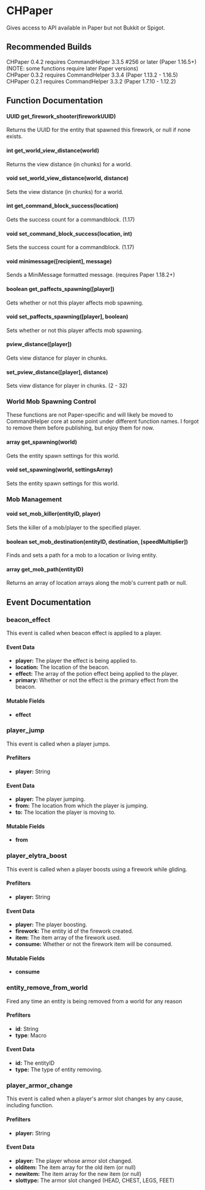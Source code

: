 # CHPaper

Gives access to API available in Paper but not Bukkit or Spigot.

## Recommended Builds

CHPaper 0.4.2 requires CommandHelper 3.3.5 #256 or later (Paper 1.16.5+) (NOTE: some functions require later Paper versions)  
CHPaper 0.3.2 requires CommandHelper 3.3.4 (Paper 1.13.2 - 1.16.5)  
CHPaper 0.2.1 requires CommandHelper 3.3.2 (Paper 1.7.10 - 1.12.2)  

## Function Documentation

#### UUID get_firework_shooter(fireworkUUID)
Returns the UUID for the entity that spawned this firework, or null if none exists.

#### int get_world_view_distance(world)
Returns the view distance (in chunks) for a world.

#### void set_world_view_distance(world, distance)
Sets the view distance (in chunks) for a world.

#### int get_command_block_success(location)
Gets the success count for a commandblock. (1.17)

#### void set_command_block_success(location, int)
Sets the success count for a commandblock. (1.17)

#### void minimessage([recipient], message)
Sends a MiniMessage formatted message. (requires Paper 1.18.2+)

#### boolean get_paffects_spawning([player])
Gets whether or not this player affects mob spawning.

#### void set_paffects_spawning([player], boolean)
Sets whether or not this player affects mob spawning.

#### pview_distance([player])
Gets view distance for player in chunks.

#### set_pview_distance([player], distance)
Sets view distance for player in chunks. (2 - 32)

### World Mob Spawning Control
These functions are not Paper-specific and will likely be moved to CommandHelper core at some point under different function names. I forgot to remove them before publishing, but enjoy them for now.

#### array get_spawning(world)
Gets the entity spawn settings for this world.

#### void set_spawning(world, settingsArray)
Sets the entity spawn settings for this world.

### Mob Management

#### void set_mob_killer(entityID, player)
Sets the killer of a mob/player to the specified player.

#### boolean set_mob_destination(entityID, destination, [speedMultiplier])
Finds and sets a path for a mob to a location or living entity.

#### array get_mob_path(entityID)
Returns an array of location arrays along the mob's current path or null.

## Event Documentation

### beacon_effect

This event is called when beacon effect is applied to a player.

#### Event Data

* **player:** The player the effect is being applied to.
* **location:** The location of the beacon.
* **effect:** The array of the potion effect being applied to the player.
* **primary:** Whether or not the effect is the primary effect from the beacon.

#### Mutable Fields

* **effect**

### player_jump

This event is called when a player jumps.

#### Prefilters

* **player:** String

#### Event Data

* **player:** The player jumping.
* **from:** The location from which the player is jumping.
* **to:** The location the player is moving to.

#### Mutable Fields

* **from**

### player_elytra_boost

This event is called when a player boosts using a firework while gliding.

#### Prefilters

* **player:** String

#### Event Data

* **player:** The player boosting.
* **firework:** The entity id of the firework created.
* **item:** The item array of the firework used.
* **consume:** Whether or not the firework item will be consumed.

#### Mutable Fields

* **consume**

### entity_remove_from_world

Fired any time an entity is being removed from a world for any reason

#### Prefilters

* **id**: String
* **type**: Macro

#### Event Data

* **id:** The entityID
* **type:** The type of entity removing.

### player_armor_change

This event is called when a player's armor slot changes by any cause, including function.

#### Prefilters

* **player:** String

#### Event Data

* **player:** The player whose armor slot changed.
* **olditem:** The item array for the old item (or null)
* **newitem:** The item array for the new item (or null)
* **slottype:** The armor slot changed (HEAD, CHEST, LEGS, FEET)
